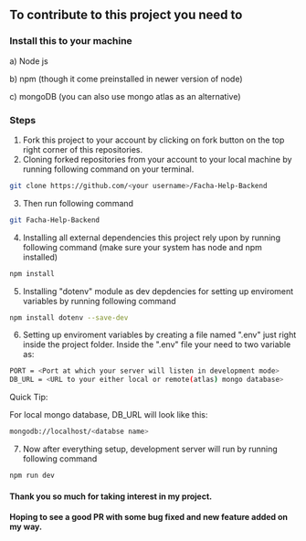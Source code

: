 ## To contribute to this project you need to

### Install this to your machine

a) Node js

b) npm (though it come preinstalled in newer version of node)

c) mongoDB (you can also use mongo atlas as an alternative)

### Steps

1. Fork this project to your account by clicking on fork button on the top right corner of this repositories.
2. Cloning forked repositories from your account to your local machine by running following command on your terminal.

```bash
git clone https://github.com/<your username>/Facha-Help-Backend
```

3. Then run following command

```bash
git Facha-Help-Backend
```

4. Installing all external dependencies this project rely upon by running following command (make sure your system has node and npm installed)

```bash
npm install
```

5. Installing "dotenv" module as dev depdencies for setting up enviroment variables by running following command

```bash
npm install dotenv --save-dev
```

6. Setting up enviroment variables by creating a file named ".env" just right inside the project folder. Inside the ".env" file your need to two variable as:

```bash
PORT = <Port at which your server will listen in development mode>
DB_URL = <URL to your either local or remote(atlas) mongo database>
```

Quick Tip:

For local mongo database, DB_URL will look like this:

```bash
mongodb://localhost/<databse name>
```

7. Now after everything setup, development server will run by running following command

```bash
npm run dev
```

#### Thank you so much for taking interest in my project.

#### Hoping to see a good PR with some bug fixed and new feature added on my way.
